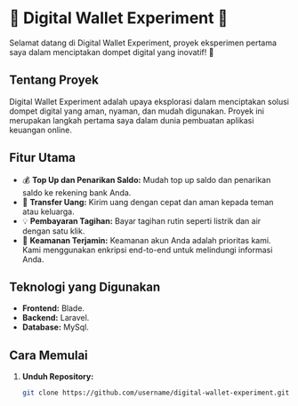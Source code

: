 # 🌟 Digital Wallet Experiment 🌟

Selamat datang di Digital Wallet Experiment, proyek eksperimen pertama saya dalam menciptakan dompet digital yang inovatif! 🚀

## Tentang Proyek

Digital Wallet Experiment adalah upaya eksplorasi dalam menciptakan solusi dompet digital yang aman, nyaman, dan mudah digunakan. Proyek ini merupakan langkah pertama saya dalam dunia pembuatan aplikasi keuangan online.

## Fitur Utama

- 💰 **Top Up dan Penarikan Saldo:** Mudah top up saldo dan penarikan saldo ke rekening bank Anda.
- 🔄 **Transfer Uang:** Kirim uang dengan cepat dan aman kepada teman atau keluarga.
- 💡 **Pembayaran Tagihan:** Bayar tagihan rutin seperti listrik dan air dengan satu klik.
- 🔐 **Keamanan Terjamin:** Keamanan akun Anda adalah prioritas kami. Kami menggunakan enkripsi end-to-end untuk melindungi informasi Anda.

## Teknologi yang Digunakan

- **Frontend:** Blade.
- **Backend:** Laravel.
- **Database:** MySql.

## Cara Memulai

1. **Unduh Repository:**
   ```bash
   git clone https://github.com/username/digital-wallet-experiment.git
